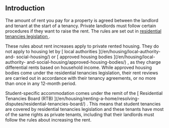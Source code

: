 ##  Introduction

The amount of rent you pay for a property is agreed between the landlord and
tenant at the start of a tenancy. Private landlords must follow certain
procedures if they want to raise the rent. The rules are set out in [
residential tenancies legislation
](https://revisedacts.lawreform.ie/eli/2004/act/27/front/revised/en/html) .

These rules about rent increases apply to private rented housing. They do not
apply to housing let by [ local authorities ](/en/housing/local-authority-and-
social-housing/) or [ approved housing bodies ](/en/housing/local-authority-
and-social-housing/approved-housing-bodies/) , as they charge differential
rents based on household income. While approved housing bodies come under the
residential tenancies legislation, their rent reviews are carried out in
accordance with their tenancy agreements, or no more than once in any 12-month
period.

Student-specific accommodation comes under the remit of the [ Residential
Tenancies Board (RTB) ](/en/housing/renting-a-home/resolving-
disputes/residential-tenancies-board/) . This means that student tenancies are
covered by residential tenancies legislation and these tenants have most of
the same rights as private tenants, including that their landlords must follow
the rules about increasing the rent.
